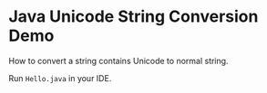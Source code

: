 Java Unicode String Conversion Demo
===================================

How to convert a string contains Unicode to normal string.

Run `Hello.java` in your IDE.